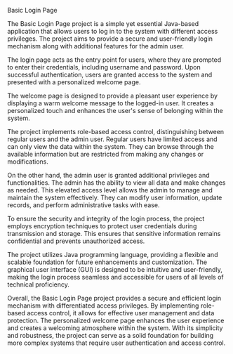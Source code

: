 Basic Login Page

The Basic Login Page project is a simple yet essential Java-based application that allows users to log in to the system with different access privileges. The project aims to provide a secure and user-friendly login mechanism along with additional features for the admin user.

The login page acts as the entry point for users, where they are prompted to enter their credentials, including username and password. Upon successful authentication, users are granted access to the system and presented with a personalized welcome page.

The welcome page is designed to provide a pleasant user experience by displaying a warm welcome message to the logged-in user. It creates a personalized touch and enhances the user's sense of belonging within the system.

The project implements role-based access control, distinguishing between regular users and the admin user. Regular users have limited access and can only view the data within the system. They can browse through the available information but are restricted from making any changes or modifications.

On the other hand, the admin user is granted additional privileges and functionalities. The admin has the ability to view all data and make changes as needed. This elevated access level allows the admin to manage and maintain the system effectively. They can modify user information, update records, and perform administrative tasks with ease.

To ensure the security and integrity of the login process, the project employs encryption techniques to protect user credentials during transmission and storage. This ensures that sensitive information remains confidential and prevents unauthorized access.

The project utilizes Java programming language, providing a flexible and scalable foundation for future enhancements and customization. The graphical user interface (GUI) is designed to be intuitive and user-friendly, making the login process seamless and accessible for users of all levels of technical proficiency.

Overall, the Basic Login Page project provides a secure and efficient login mechanism with differentiated access privileges. By implementing role-based access control, it allows for effective user management and data protection. The personalized welcome page enhances the user experience and creates a welcoming atmosphere within the system. With its simplicity and robustness, the project can serve as a solid foundation for building more complex systems that require user authentication and access control.
